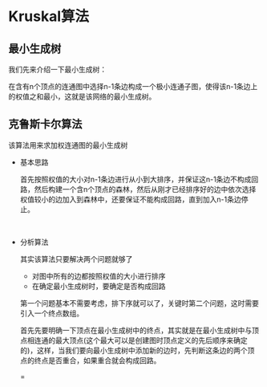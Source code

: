 # Kruskal算法   



## 最小生成树   

我们先来介绍一下最小生成树：       

在含有n个顶点的连通图中选择n-1条边构成一个极小连通子图，使得该n-1条边上的权值之和最小，这就是该网络的最小生成树。       



## 克鲁斯卡尔算法    

该算法用来求加权连通图的最小生成树      

* 基本思路

  首先按照权值的大小对n-1条边进行从小到大排序，并保证这n-1条边不构成回路，然后构建一个含n个顶点的森林，然后从刚才已经排序好的边中依次选择权值较小的边加入到森林中，还要保证不能构成回路，直到加入n-1条边停止。      

  ​

* 分析算法       

  其实该算法只要解决两个问题就够了

  * 对图中所有的边都按照权值的大小进行排序
  * 在确定最小生成树时，要确定是否构成回路     

  第一个问题基本不需要考虑，排下序就可以了，关键时第二个问题，这时需要引入一个终点数组。    

  首先先要明确一下顶点在最小生成树中的终点，其实就是在最小生成树中与顶点相连通的最大顶点(这个最大可以是创建图时顶点定义的先后顺序来确定的)，这样，当我们要向最小生成树中添加新的边时，先判断这条边的两个顶点的终点是否重合，如果重合就会构成回路。       

  =

  ​